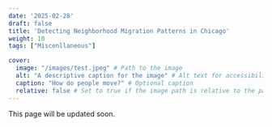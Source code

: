 ```yaml
---
date: '2025-02-28'
draft: false
title: 'Detecting Neighborhood Migration Patterns in Chicago'
weight: 10
tags: ["Miscenllaneous"]

cover:
  image: "/images/test.jpeg" # Path to the image
  alt: "A descriptive caption for the image" # Alt text for accessibility and SEO
  caption: "How do people move?" # Optional caption
  relative: false # Set to true if the image path is relative to the page bundle
---
```


This page will be updated soon.
